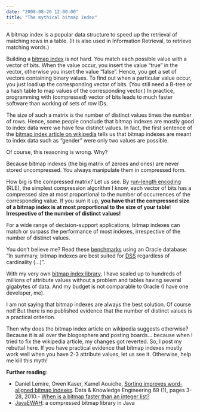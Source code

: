 ```yaml
---
date: "2008-08-20 12:00:00"
title: "The mythical bitmap index"
---
```




A bitmap index is a popular data structure to speed up the retrieval of matching rows in a table. (It is also used in Information Retrieval, to retrieve matching words.)

Building a [bitmap index](https://en.wikipedia.org/wiki/Bitmap_index) is not hard. You match each possible value with a vector of bits. When the value occur, you insert the value &ldquo;true&rdquo; in the vector, otherwise you insert the value &ldquo;false&rdquo;. Hence, you get a set of vectors containing binary values. To find out when a particular value occur, you just load up the corresponding vector of bits. (You still need a B-tree or a hash table to map values of the corresponding vector.) In practice, programming with (compressed) vector of bits leads to much faster software than working of sets of row IDs.

The size of such a matrix is the number of distinct values times the number of rows. Hence, some people conclude that bitmap indexes are mostly good to index data were we have few distinct values. In fact, the first sentence of the [bitmap index article on wikipedia](https://en.wikipedia.org/wiki/Bitmap_index) tells us that bitmap indexes are meant to index data such as &ldquo;gender&rdquo; were only two values are possible.

Of course, this reasoning is wrong. Why?

Because bitmap indexes (the big matrix of zeroes and ones) are never stored uncompressed. You always manipulate them in compressed form.

How big is the compressed matrix? Let us see. By [run-length encoding](https://en.wikipedia.org/wiki/Run-length_encoding) (RLE), the simplest compression algorithm I know, each vector of bits has a compressed size at most proportional to the number of occurrences of the corresponding value. If you sum it up, __you have that the compressed size of a bitmap index is at most proportional to the size of your table__! __Irrespective of the number of distinct values!__

For a wide range of decision-support applications, bitmap indexes can match or surpass the performance of most indexes, irrespective of the number of distinct values.

You don&rsquo;t believe me? Read these [benchmarks](http://www.oracle.com/technetwork/articles/sharma-indexes-093638.html) using an Oracle database: &ldquo;In summary, bitmap indexes are best suited for [DSS](https://en.wikipedia.org/wiki/Decision_support_system) regardless of cardinality (&hellip;)&rdquo;.

With my very own [bitmap index library](https://github.com/lemire/ewahboolarray), I have scaled up to hundreds of millions of attribute values without a problem and tables having several gigabytes of data. And my budget is not comparable to Oracle (I have one developer, me).

I am not saying that bitmap indexes are always the best solution. Of course not! But there is no published evidence that the number of distinct values is a practical criterion.

Then why does the bitmap index article on wikipedia suggests otherwise? Because it is all over the blogosphere and posting boards&hellip; because when I tried to fix the wikipedia article, my changes got reverted. So, I post my rebuttal here. If you have practical evidence that bitmap indexes mostly work well when you have 2-3 attribute values, let us see it. Otherwise, help me kill this myth!

__Further reading__:
- Daniel Lemire, Owen Kaser, Kamel Aouiche, [Sorting improves word-aligned bitmap indexes](http://arxiv.org/abs/0901.3751). Data &#038; Knowledge Engineering 69 (1), pages 3-28, 2010.- [When is a bitmap faster than an integer list?](/lemire/blog/2012/10/23/when-is-a-bitmap-faster-than-an-integer-list/)
- [JavaEWAH](https://code.google.com/p/javaewah/): a compressed bitmap library in Java


